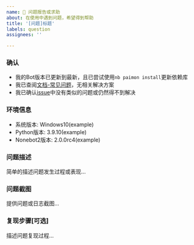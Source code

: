 ```yaml
---
name: 🐛 问题报告或求助
about: 在使用中遇到问题，希望得到帮助
title: '[问题]标题'
labels: question
assignees: ''

---
```


### 确认

- 我的Bot版本已更新到最新，且已尝试使用`nb paimon install`更新依赖库
- 我已查阅[文档-常见问题](https://docs.paimon.cherishmoon.fun/question.html)，无相关解决方案
- 我已确认[issue](https://github.com/CMHopeSunshine/LittlePaimon/issues)中没有类似的问题或仍然得不到解决

### 环境信息

- 系统版本: Windows10(example)
- Python版本: 3.9.10(example)
- Nonebot2版本: 2.0.0rc4(example)

### 问题描述

简单的描述问题发生过程或表现...

### 问题截图

提供问题或日志截图...

### 复现步骤[可选]

描述问题复现过程...
